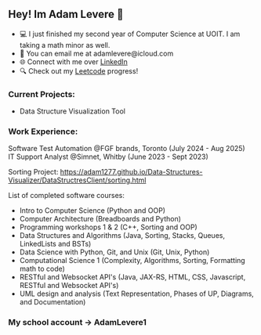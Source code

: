 ## Hey! Im Adam Levere 🚀
<ul>
  <li>💻 I just finished my second year of Computer Science at UOIT. I am taking a math minor as well.</li>
  <li>📧 You can email me at adamlevere@icloud.com</li>
  <li>🌐 Connect with me over <a href="https://www.linkedin.com/in/adam-levere-b97770273/">LinkedIn</a></li>
  <li>🔍 Check out my <a href="https://leetcode.com/u/adamlevere/">Leetcode</a> progress!</li>
</ul>

### Current Projects:
- Data Structure Visualization Tool

### Work Experience:
Software Test Automation @FGF brands, Toronto (July 2024 - Aug 2025) <br> 
IT Support Analyst @Simnet, Whitby (June 2023 - Sept 2023)

Sorting Project:
https://adam1277.github.io/Data-Structures-Visualizer/DataStructresClient/sorting.html


List of completed software courses:
<ul>
  <li>Intro to Computer Science (Python and OOP)</li>
  <li>Computer Architecture (Breadboards and Python)</li>
  <li>Programming workshops 1 & 2 (C++, Sorting and OOP)</li>
  <li>Data Structures and Algorithms (Java, Sorting, Stacks, Queues, LinkedLists and BSTs)</li>
  <li>Data Science with Python, Git, and Unix (Git, Unix, Python)</li>
  <li>Computational Science 1 (Complexity, Algorithms, Sorting, Formatting math to code)</li>
  <li>RESTful and Websocket API's (Java, JAX-RS, HTML, CSS, Javascript, RESTful and Websocket API's)</li>
  <li>UML design and analysis (Text Representation, Phases of UP, Diagrams, and Documentation)</li>
</ul>

### My school account -> AdamLevere1
